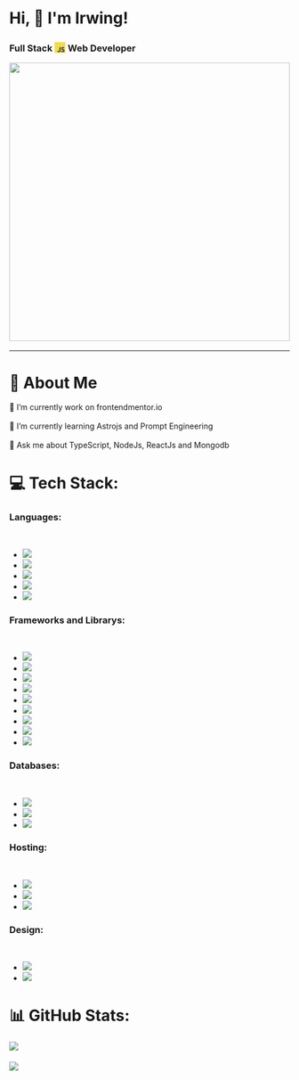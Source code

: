 <h1>Hi, &#128075; I'm Irwing!</h1>
<h3>Full Stack <img src="https://github.com/devicons/devicon/blob/master/icons/javascript/javascript-original.svg" alt="JS" style="width: 20px; height: 20px; position: relative; top: 3px;" /> Web Developer</h3>

 <img src="https://img.freepik.com/free-vector/coding-concept-illustration_114360-1155.jpg?w=740&t=st=1695759397~exp=1695759997~hmac=014463e57d6aef7ef338244f86e3e1b532f81c499d2eaedb8042cd50aca53b48" style="width: 100%; height: 500px;" />

<hr/>

# 💫 About Me
🔭 I’m currently work on frontendmentor.io <br/> <br/>
🌱 I’m currently learning Astrojs and Prompt Engineering <br/> <br/>
💬 Ask me about TypeScript, NodeJs, ReactJs and Mongodb

# 💻 Tech Stack:

<h3>Languages:</h3>
</br>
<ul>
 <li><img src="https://img.shields.io/badge/html5-%23E34F26.svg?style=for-the-badge&logo=html5&logoColor=white"/></li>
 <li><img src="https://img.shields.io/badge/css3-%231572B6.svg?style=for-the-badge&logo=css3&logoColor=white"/></li>
 <li><img src="https://img.shields.io/badge/javascript-%23323330.svg?style=for-the-badge&logo=javascript&logoColor=%23F7DF1E"/></li>
 <li><img src="https://img.shields.io/badge/typescript-%23007ACC.svg?style=for-the-badge&logo=typescript&logoColor=white"/></li>
 <li><img src="https://img.shields.io/badge/node.js-6DA55F?style=for-the-badge&logo=node.js&logoColor=white"/></li>
</ul>
<h3>Frameworks and Librarys:</h3>
</br>
<ul>
 <li><img src="https://img.shields.io/badge/bootstrap-%238511FA.svg?style=for-the-badge&logo=bootstrap&logoColor=white"/></li>
 <li><img src="https://img.shields.io/badge/Next-black?style=for-the-badge&logo=next.js&logoColor=white"/></li>
 <li><img src="https://img.shields.io/badge/react-%2320232a.svg?style=for-the-badge&logo=react&logoColor=%2361DAFB"/></li>
 <li><img src="https://img.shields.io/badge/shadcn/ui-%23000000.svg?style=for-the-badge&logo=shadcnui&logoColor=#00C7B7"/></li>
 <li><img src="https://img.shields.io/badge/tailwindcss-%2338B2AC.svg?style=for-the-badge&logo=tailwind-css&logoColor=white"/></li>
 <li><img src="https://img.shields.io/badge/express.js-%23404d59.svg?style=for-the-badge&logo=express&logoColor=%2361DAFB"/></li>
 <li><img src="https://img.shields.io/badge/nestjs-E0234E?style=for-the-badge&logo=nestjs&logoColor=white"/></li>
 <li><img src="https://img.shields.io/badge/prisma-purple.svg?style=for-the-badge&logo=prisma&logoColor=white"/></li>
 <li><img src="https://img.shields.io/badge/JWT-black?style=for-the-badge&logo=JSON%20web%20tokens"/></li>
</ul>
<h3>Databases:</h3>
</br>
<ul>
 <li><img src="https://img.shields.io/badge/MongoDB-%234ea94b.svg?style=for-the-badge&logo=mongodb&logoColor=white"/></li>
 <li><img src="https://img.shields.io/badge/mysql-4479A1.svg?style=for-the-badge&logo=mysql&logoColor=white"/></li>
 <li><img src="https://img.shields.io/badge/postgres-%23316192.svg?style=for-the-badge&logo=postgresql&logoColor=white"></li>
</ul>
<h3>Hosting:</h3>
</br>
<ul>
 <li><img src="https://img.shields.io/badge/vercel-%23000000.svg?style=for-the-badge&logo=vercel&logoColor=white"/></li>
 <li><img src="https://img.shields.io/badge/netlify-%23000000.svg?style=for-the-badge&logo=netlify&logoColor=#00C7B7"/></li>
 <li><img src="https://img.shields.io/badge/GitHub-%23121011.svg?style=for-the-badge&logo=github&logoColor=white"></li>
</ul>
<h3>Design:</h3>
</br>
<ul>
 <li><img src="https://img.shields.io/badge/Canva-%2300C4CC.svg?style=for-the-badge&logo=Canva&logoColor=white"/></li>
 <li><img src="https://img.shields.io/badge/figma-%23F24E1E.svg?style=for-the-badge&logo=figma&logoColor=white"/></li>
</ul>

# 📊 GitHub Stats:
![](https://github-readme-streak-stats.herokuapp.com/?user=Irwing-Dev&theme=omni&hide_border=false) <br/> <br/>
![](https://github-readme-stats.vercel.app/api/top-langs/?username=Irwing-Dev&theme=omni&hide_border=false&include_all_commits=false&count_private=false&layout=compact)

<!-- Proudly created with GPRM ( https://gprm.itsvg.in ) -->
